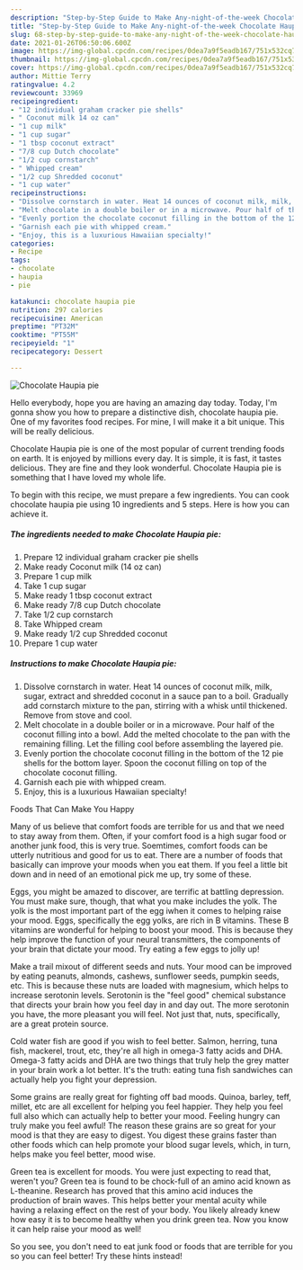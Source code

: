```yaml
---
description: "Step-by-Step Guide to Make Any-night-of-the-week Chocolate Haupia pie"
title: "Step-by-Step Guide to Make Any-night-of-the-week Chocolate Haupia pie"
slug: 68-step-by-step-guide-to-make-any-night-of-the-week-chocolate-haupia-pie
date: 2021-01-26T06:50:06.600Z
image: https://img-global.cpcdn.com/recipes/0dea7a9f5eadb167/751x532cq70/chocolate-haupia-pie-recipe-main-photo.jpg
thumbnail: https://img-global.cpcdn.com/recipes/0dea7a9f5eadb167/751x532cq70/chocolate-haupia-pie-recipe-main-photo.jpg
cover: https://img-global.cpcdn.com/recipes/0dea7a9f5eadb167/751x532cq70/chocolate-haupia-pie-recipe-main-photo.jpg
author: Mittie Terry
ratingvalue: 4.2
reviewcount: 33969
recipeingredient:
- "12 individual graham cracker pie shells"
- " Coconut milk 14 oz can"
- "1 cup milk"
- "1 cup sugar"
- "1 tbsp coconut extract"
- "7/8 cup Dutch chocolate"
- "1/2 cup cornstarch"
- " Whipped cream"
- "1/2 cup Shredded coconut"
- "1 cup water"
recipeinstructions:
- "Dissolve cornstarch in water. Heat 14 ounces of coconut milk, milk, sugar, extract and shredded coconut in a sauce pan to a boil. Gradually add cornstarch mixture to the pan, stirring with a whisk until thickened. Remove from stove and cool."
- "Melt chocolate in a double boiler or in a microwave. Pour half of the coconut filling into a bowl. Add the melted chocolate to the pan with the remaining filling. Let the filling cool before assembling the layered pie."
- "Evenly portion the chocolate coconut filling in the bottom of the 12 pie shells for the bottom layer. Spoon the coconut filling on top of the chocolate coconut filling."
- "Garnish each pie with whipped cream."
- "Enjoy, this is a luxurious Hawaiian specialty!"
categories:
- Recipe
tags:
- chocolate
- haupia
- pie

katakunci: chocolate haupia pie 
nutrition: 297 calories
recipecuisine: American
preptime: "PT32M"
cooktime: "PT55M"
recipeyield: "1"
recipecategory: Dessert

---
```



![Chocolate Haupia pie](https://img-global.cpcdn.com/recipes/0dea7a9f5eadb167/751x532cq70/chocolate-haupia-pie-recipe-main-photo.jpg)

Hello everybody, hope you are having an amazing day today. Today, I'm gonna show you how to prepare a distinctive dish, chocolate haupia pie. One of my favorites food recipes. For mine, I will make it a bit unique. This will be really delicious.

Chocolate Haupia pie is one of the most popular of current trending foods on earth. It is enjoyed by millions every day. It is simple, it is fast, it tastes delicious. They are fine and they look wonderful. Chocolate Haupia pie is something that I have loved my whole life.




To begin with this recipe, we must prepare a few ingredients. You can cook chocolate haupia pie using 10 ingredients and 5 steps. Here is how you can achieve it.

<!--inarticleads1-->

##### The ingredients needed to make Chocolate Haupia pie:

1. Prepare 12 individual graham cracker pie shells
1. Make ready  Coconut milk (14 oz can)
1. Prepare 1 cup milk
1. Take 1 cup sugar
1. Make ready 1 tbsp coconut extract
1. Make ready 7/8 cup Dutch chocolate
1. Take 1/2 cup cornstarch
1. Take  Whipped cream
1. Make ready 1/2 cup Shredded coconut
1. Prepare 1 cup water




<!--inarticleads2-->

##### Instructions to make Chocolate Haupia pie:

1. Dissolve cornstarch in water. Heat 14 ounces of coconut milk, milk, sugar, extract and shredded coconut in a sauce pan to a boil. Gradually add cornstarch mixture to the pan, stirring with a whisk until thickened. Remove from stove and cool.
1. Melt chocolate in a double boiler or in a microwave. Pour half of the coconut filling into a bowl. Add the melted chocolate to the pan with the remaining filling. Let the filling cool before assembling the layered pie.
1. Evenly portion the chocolate coconut filling in the bottom of the 12 pie shells for the bottom layer. Spoon the coconut filling on top of the chocolate coconut filling.
1. Garnish each pie with whipped cream.
1. Enjoy, this is a luxurious Hawaiian specialty!




Foods That Can Make You Happy


Many of us believe that comfort foods are terrible for us and that we need to stay away from them. Often, if your comfort food is a high sugar food or another junk food, this is very true. Soemtimes, comfort foods can be utterly nutritious and good for us to eat. There are a number of foods that basically can improve your moods when you eat them. If you feel a little bit down and in need of an emotional pick me up, try some of these.

Eggs, you might be amazed to discover, are terrific at battling depression. You must make sure, though, that what you make includes the yolk. The yolk is the most important part of the egg iwhen it comes to helping raise your mood. Eggs, specifically the egg yolks, are rich in B vitamins. These B vitamins are wonderful for helping to boost your mood. This is because they help improve the function of your neural transmitters, the components of your brain that dictate your mood. Try eating a few eggs to jolly up!

Make a trail mixout of different seeds and nuts. Your mood can be improved by eating peanuts, almonds, cashews, sunflower seeds, pumpkin seeds, etc. This is because these nuts are loaded with magnesium, which helps to increase serotonin levels. Serotonin is the "feel good" chemical substance that directs your brain how you feel day in and day out. The more serotonin you have, the more pleasant you will feel. Not just that, nuts, specifically, are a great protein source.

Cold water fish are good if you wish to feel better. Salmon, herring, tuna fish, mackerel, trout, etc, they're all high in omega-3 fatty acids and DHA. Omega-3 fatty acids and DHA are two things that truly help the grey matter in your brain work a lot better. It's the truth: eating tuna fish sandwiches can actually help you fight your depression. 

Some grains are really great for fighting off bad moods. Quinoa, barley, teff, millet, etc are all excellent for helping you feel happier. They help you feel full also which can actually help to better your mood. Feeling hungry can truly make you feel awful! The reason these grains are so great for your mood is that they are easy to digest. You digest these grains faster than other foods which can help promote your blood sugar levels, which, in turn, helps make you feel better, mood wise.

Green tea is excellent for moods. You were just expecting to read that, weren't you? Green tea is found to be chock-full of an amino acid known as L-theanine. Research has proved that this amino acid induces the production of brain waves. This helps better your mental acuity while having a relaxing effect on the rest of your body. You likely already knew how easy it is to become healthy when you drink green tea. Now you know it can help raise your mood as well!

So you see, you don't need to eat junk food or foods that are terrible for you so you can feel better! Try  these hints  instead!

